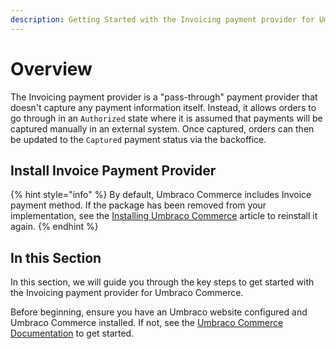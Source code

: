 ```yaml
---
description: Getting Started with the Invoicing payment provider for Umbraco Commerce.
---
```


# Overview

The Invoicing payment provider is a "pass-through" payment provider that doesn't capture any payment information itself. Instead, it allows orders to go through in an `Authorized` state where it is assumed that payments will be captured manually in an external system. Once captured, orders can then be updated to the `Captured` payment status via the backoffice.

## Install Invoice Payment Provider

{% hint style="info" %}
By default, Umbraco Commerce includes Invoice payment method. If the package has been removed from your implementation, see the [Installing Umbraco Commerce](https://docs.umbraco.com/umbraco-commerce/installation/install) article to reinstall it again.
{% endhint %}

## In this Section

In this section, we will guide you through the key steps to get started with the Invoicing payment provider for Umbraco Commerce.

Before beginning, ensure you have an Umbraco website configured and Umbraco Commerce installed. If not, see the [Umbraco Commerce Documentation](https://docs.umbraco.com/umbraco-commerce/) to get started.
